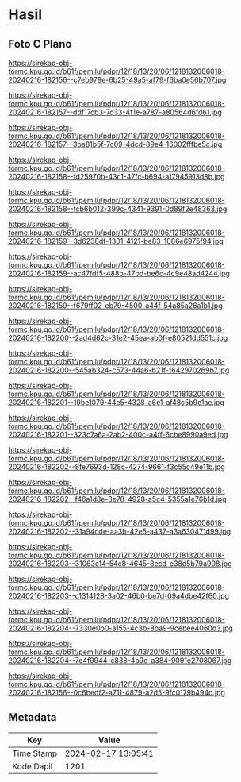# Hasil

## Foto C Plano

https://sirekap-obj-formc.kpu.go.id/b61f/pemilu/pdpr/12/18/13/20/06/1218132006018-20240216-182156--c7eb979e-6b25-49a5-af79-f6ba0e56b707.jpg

https://sirekap-obj-formc.kpu.go.id/b61f/pemilu/pdpr/12/18/13/20/06/1218132006018-20240216-182157--ddf17cb3-7d33-4f1e-a787-a80564d6fd61.jpg

https://sirekap-obj-formc.kpu.go.id/b61f/pemilu/pdpr/12/18/13/20/06/1218132006018-20240216-182157--3ba81b5f-7c09-4dcd-89e4-16002fffbe5c.jpg

https://sirekap-obj-formc.kpu.go.id/b61f/pemilu/pdpr/12/18/13/20/06/1218132006018-20240216-182158--fd25970b-43c1-47fc-b694-a17945913d8b.jpg

https://sirekap-obj-formc.kpu.go.id/b61f/pemilu/pdpr/12/18/13/20/06/1218132006018-20240216-182158--fcb6b012-399c-4341-9391-0d89f2e48363.jpg

https://sirekap-obj-formc.kpu.go.id/b61f/pemilu/pdpr/12/18/13/20/06/1218132006018-20240216-182159--3d6238df-1301-4121-be83-1086e6975f94.jpg

https://sirekap-obj-formc.kpu.go.id/b61f/pemilu/pdpr/12/18/13/20/06/1218132006018-20240216-182159--ac47fdf5-488b-47bd-be6c-4c9e48ad4244.jpg

https://sirekap-obj-formc.kpu.go.id/b61f/pemilu/pdpr/12/18/13/20/06/1218132006018-20240216-182159--f679ff02-eb79-4500-a44f-54a85a26a1b1.jpg

https://sirekap-obj-formc.kpu.go.id/b61f/pemilu/pdpr/12/18/13/20/06/1218132006018-20240216-182200--2ad4d62c-31e2-45ea-ab0f-e80521dd551c.jpg

https://sirekap-obj-formc.kpu.go.id/b61f/pemilu/pdpr/12/18/13/20/06/1218132006018-20240216-182200--545ab324-c573-44a6-b21f-1642970269b7.jpg

https://sirekap-obj-formc.kpu.go.id/b61f/pemilu/pdpr/12/18/13/20/06/1218132006018-20240216-182201--19be1079-44e5-4328-a6e1-af48c5b9e1ae.jpg

https://sirekap-obj-formc.kpu.go.id/b61f/pemilu/pdpr/12/18/13/20/06/1218132006018-20240216-182201--323c7a6a-2ab2-400c-a4ff-6cbe8990a9ed.jpg

https://sirekap-obj-formc.kpu.go.id/b61f/pemilu/pdpr/12/18/13/20/06/1218132006018-20240216-182202--8fe7693d-128c-4274-9661-f3c55c49e11b.jpg

https://sirekap-obj-formc.kpu.go.id/b61f/pemilu/pdpr/12/18/13/20/06/1218132006018-20240216-182202--f46a1d8e-3e78-4928-a5c4-5355a1e76b1d.jpg

https://sirekap-obj-formc.kpu.go.id/b61f/pemilu/pdpr/12/18/13/20/06/1218132006018-20240216-182202--31a94cde-aa3b-42e5-a437-a3a630471d99.jpg

https://sirekap-obj-formc.kpu.go.id/b61f/pemilu/pdpr/12/18/13/20/06/1218132006018-20240216-182203--31063c14-54c8-4645-8ecd-e38d5b79a908.jpg

https://sirekap-obj-formc.kpu.go.id/b61f/pemilu/pdpr/12/18/13/20/06/1218132006018-20240216-182203--c1314128-3a02-46b0-be7d-09a4dbe42f60.jpg

https://sirekap-obj-formc.kpu.go.id/b61f/pemilu/pdpr/12/18/13/20/06/1218132006018-20240216-182204--7330e0b0-a155-4c3b-8ba9-9cebee4060d3.jpg

https://sirekap-obj-formc.kpu.go.id/b61f/pemilu/pdpr/12/18/13/20/06/1218132006018-20240216-182204--7e4f9944-c838-4b9d-a384-9091e2708067.jpg

https://sirekap-obj-formc.kpu.go.id/b61f/pemilu/pdpr/12/18/13/20/06/1218132006018-20240216-182156--0c6bedf2-a711-4879-a2d5-9fc0179b494d.jpg


## Metadata

| Key        | Value               |
| ---------- | ------------------- |
| Time Stamp | 2024-02-17 13:05:41 |
| Kode Dapil | 1201                |



